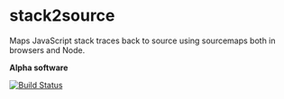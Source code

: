 # stack2source

Maps JavaScript stack traces back to source using sourcemaps both in browsers and Node.

**Alpha software**

[![Build Status](https://travis-ci.org/sebastianseilund/stack2source.svg?branch=master)](https://travis-ci.org/sebastianseilund/stack2source)
